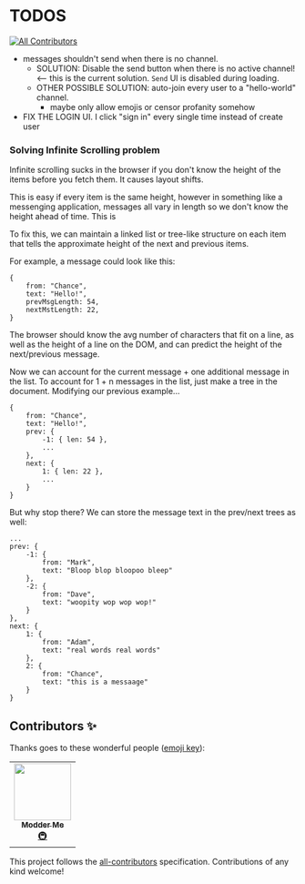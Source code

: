# TODOS
<!-- ALL-CONTRIBUTORS-BADGE:START - Do not remove or modify this section -->
[![All Contributors](https://img.shields.io/badge/all_contributors-1-orange.svg?style=flat-square)](#contributors-)
<!-- ALL-CONTRIBUTORS-BADGE:END -->
- messages shouldn't send when there is no channel.
  - SOLUTION: Disable the send button when there is no active channel! <-- this is the current solution. `Send` UI is disabled during loading.
  - OTHER POSSIBLE SOLUTION: auto-join every user to a "hello-world" channel.
    - maybe only allow emojis or censor profanity somehow
- FIX THE LOGIN UI. I click "sign in" every single time instead of create user
### Solving Infinite Scrolling problem
Infinite scrolling sucks in the browser if you don't know the height of the items before you fetch them. It causes layout shifts.

This is easy if every item is the same height, however in something like a messenging application, messages all vary in length so we don't know the height ahead of time. This is

To fix this, we can maintain a linked list or tree-like structure on each item that tells the approximate height of the next and previous items.

For example, a message could look like this:
```
{
    from: "Chance",
    text: "Hello!",
    prevMsgLength: 54,
    nextMstLength: 22,
}
```

The browser should know the avg number of characters that fit on a line, as well as the height of a line on the DOM, and can predict the height of the next/previous message.

Now we can account for the current message + one additional message in the list. 
To account for 1 + n messages in the list, just make a tree in the document.
Modifying our previous example...
```
{
    from: "Chance",
    text: "Hello!",
    prev: {
        -1: { len: 54 },
        ...
    },
    next: {
        1: { len: 22 },
        ...
    }
}
```

But why stop there? We can store the message text in the prev/next trees as well: 
```
...
prev: { 
    -1: { 
        from: "Mark",
        text: "Bloop blop bloopoo bleep"
    },
    -2: { 
        from: "Dave",
        text: "woopity wop wop wop!"
    }
},
next: { 
    1: { 
        from: "Adam",
        text: "real words real words"
    }, 
    2: {
        from: "Chance",
        text: "this is a messaage"
    }
}
```

## Contributors ✨

Thanks goes to these wonderful people ([emoji key](https://allcontributors.org/docs/en/emoji-key)):

<!-- ALL-CONTRIBUTORS-LIST:START - Do not remove or modify this section -->
<!-- prettier-ignore-start -->
<!-- markdownlint-disable -->
<table>
  <tr>
    <td align="center"><a href="https://moddermeht.ml"><img src="https://avatars.githubusercontent.com/u/14153763?v=4?s=100" width="100px;" alt=""/><br /><sub><b>Modder Me</b></sub></a><br /><a href="#infra-modderme123" title="Infrastructure (Hosting, Build-Tools, etc)">🚇</a></td>
  </tr>
</table>

<!-- markdownlint-restore -->
<!-- prettier-ignore-end -->

<!-- ALL-CONTRIBUTORS-LIST:END -->

This project follows the [all-contributors](https://github.com/all-contributors/all-contributors) specification. Contributions of any kind welcome!